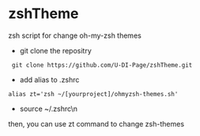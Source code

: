 # zshTheme
zsh script for change oh-my-zsh themes
* git clone the repositry
```shell
 git clone https://github.com/U-DI-Page/zshTheme.git
```
* add alias to .zshrc

```shell
alias zt='zsh ~/[yourproject]/ohmyzsh-themes.sh'
```
* source ~/.zshrc\n

then, you can use zt command to change zsh-themes 
